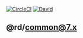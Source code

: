 [![CircleCI](https://img.shields.io/circleci/token/39272925f170ef4e3f6897ac8beb6a72c30b206a/project/github/rentdynamics/ng-common/master.svg)](https://circleci.com/gh/rentdynamics/ng-common)
[![David](https://img.shields.io/david/rentdynamics/ng-common.svg)](https://github.com/rentdynamics/ng-common)

## @rd/common@7.x
